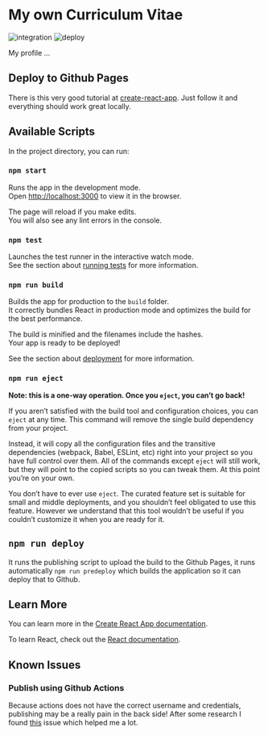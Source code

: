 # My own Curriculum Vitae

![integration](https://github.com/igormcsouza/resume/workflows/integration/badge.svg)
![deploy](https://github.com/igormcsouza/curriculum-vitae/workflows/deploy/badge.svg)

My profile ...

## Deploy to Github Pages

There is this very good tutorial at 
[create-react-app](https://create-react-app.dev/docs/deployment/#github-pages).
Just follow it and everything should work great locally.

## Available Scripts

In the project directory, you can run:

### `npm start`

Runs the app in the development mode.\
Open [http://localhost:3000](http://localhost:3000) to view it in the browser.

The page will reload if you make edits.\
You will also see any lint errors in the console.

### `npm test`

Launches the test runner in the interactive watch mode.\
See the section about [running tests](https://facebook.github.io/create-react-app/docs/running-tests) for more information.

### `npm run build`

Builds the app for production to the `build` folder.\
It correctly bundles React in production mode and optimizes the build for the best performance.

The build is minified and the filenames include the hashes.\
Your app is ready to be deployed!

See the section about [deployment](https://facebook.github.io/create-react-app/docs/deployment) for more information.

### `npm run eject`

**Note: this is a one-way operation. Once you `eject`, you can’t go back!**

If you aren’t satisfied with the build tool and configuration choices, you can `eject` at any time. This command will remove the single build dependency from your project.

Instead, it will copy all the configuration files and the transitive dependencies (webpack, Babel, ESLint, etc) right into your project so you have full control over them. All of the commands except `eject` will still work, but they will point to the copied scripts so you can tweak them. At this point you’re on your own.

You don’t have to ever use `eject`. The curated feature set is suitable for small and middle deployments, and you shouldn’t feel obligated to use this feature. However we understand that this tool wouldn’t be useful if you couldn’t customize it when you are ready for it.

## `npm run deploy`

It runs the publishing script to upload the build to the Github Pages, it runs
automatically `npm run predeploy` which builds the application so it can deploy
that to Github.

## Learn More

You can learn more in the [Create React App documentation](https://facebook.github.io/create-react-app/docs/getting-started).

To learn React, check out the [React documentation](https://reactjs.org/).

## Known Issues

### Publish using Github Actions

Because actions does not have the correct username and credentials, publishing
may be a really pain in the back side! After some research I found 
[this](https://github.com/tschaub/gh-pages/issues/345) issue which helped me a 
lot.
